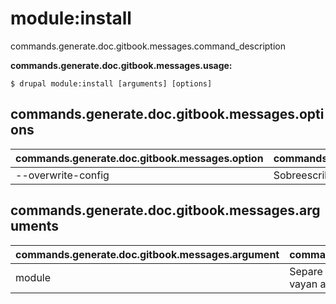 # module:install
commands.generate.doc.gitbook.messages.command_description

**commands.generate.doc.gitbook.messages.usage:**
```
$ drupal module:install [arguments] [options] 
```

## commands.generate.doc.gitbook.messages.options
commands.generate.doc.gitbook.messages.option | commands.generate.doc.gitbook.messages.details
-------|-------------
--overwrite-config | Sobreescribir la configuración actual si es necesario

## commands.generate.doc.gitbook.messages.arguments
commands.generate.doc.gitbook.messages.argument | commands.generate.doc.gitbook.messages.details
---------|-------------
module | Separe con una coma el módulo o módulos que vayan a ser activados
